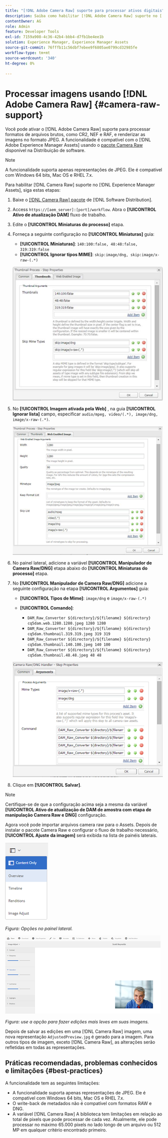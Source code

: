 ```yaml
---
title: "[!DNL Adobe Camera Raw] suporte para processar ativos digitais"
description: Saiba como habilitar [!DNL Adobe Camera Raw] suporte no [!DNL Adobe Experience Manager Assets]
contentOwner: AG
role: Admin
feature: Developer Tools
exl-id: 7159a908-4c36-42b4-bbb4-d7fb1be4ee1b
solution: Experience Manager, Experience Manager Assets
source-git-commit: 76fffb11c56dbf7ebee9f6805ae0799cd32985fe
workflow-type: tm+mt
source-wordcount: '340'
ht-degree: 0%

---
```


# Processar imagens usando [!DNL Adobe Camera Raw] {#camera-raw-support}

Você pode ativar o [!DNL Adobe Camera Raw] suporte para processar formatos de arquivos brutos, como CR2, NEF e RAF, e renderizar as imagens no formato JPEG. A funcionalidade é compatível com o [!DNL Adobe Experience Manager Assets] usando o [pacote Camera Raw](https://experience.adobe.com/#/downloads/content/software-distribution/en/aem.html?package=/content/software-distribution/en/details.html/content/dam/aem/public/adobe/packages/aem630/product/assets/aem-assets-cameraraw-pkg) disponível na Distribuição de software.

>[!NOTE]
>
>A funcionalidade suporta apenas representações de JPEG. Ele é compatível com Windows 64 bits, Mac OS e RHEL 7.x.

Para habilitar [!DNL Camera Raw] suporte no [!DNL Experience Manager Assets], siga estas etapas:

1. Baixe o [[!DNL Camera Raw] pacote](https://experience.adobe.com/#/downloads/content/software-distribution/en/aem.html?package=/content/software-distribution/en/details.html/content/dam/aem/public/adobe/packages/cq650/product/assets/aem-assets-cameraraw-pkg-1.4.8.zip) de [!DNL Software Distribution].
1. Access `https://[aem_server]:[port]/workflow`. Abra o **[!UICONTROL Ativo de atualização DAM]** fluxo de trabalho.
1. Edite o **[!UICONTROL Miniaturas do processo]** etapa.
1. Forneça a seguinte configuração no **[!UICONTROL Miniaturas]** guia:

   * **[!UICONTROL Miniaturas]**: `140:100:false, 48:48:false, 319:319:false`
   * **[!UICONTROL Ignorar tipos MIME]**: `skip:image/dng, skip:image/x-raw-(.*)`

   ![chlimage_1-128](assets/chlimage_1-334.png)

1. No **[!UICONTROL Imagem ativada pela Web]** , na guia **[!UICONTROL Ignorar lista]** campo, especificar `audio/mpeg, video/(.*), image/dng, image/x-raw-(.*)`.

   ![chlimage_1-129](assets/chlimage_1-335.png)

1. No painel lateral, adicione a variável **[!UICONTROL Manipulador de Camera Raw/DNG]** etapa abaixo do **[!UICONTROL Miniaturas do processo]** etapa.
1. No **[!UICONTROL Manipulador de Camera Raw/DNG]** adicione a seguinte configuração na etapa **[!UICONTROL Argumentos]** guia:

   * **[!UICONTROL Tipos de Mime]**: `image/dng` e `image/x-raw-(.*)`
   * **[!UICONTROL Comando]**:

      * `DAM_Raw_Converter ${directory}/${filename} ${directory} cq5dam.web.1280.1280.jpeg 1280 1280`
      * `DAM_Raw_Converter ${directory}/${filename} ${directory} cq5dam.thumbnail.319.319.jpeg 319 319`
      * `DAM_Raw_Converter ${directory}/${filename} ${directory} cq5dam.thumbnail.140.100.jpeg 140 100`
      * `DAM_Raw_Converter ${directory}/${filename} ${directory} cq5dam.thumbnail.48.48.jpeg 48 48`

   ![chlimage_1-130](assets/chlimage_1-336.png)

1. Clique em **[!UICONTROL Salvar]**.

>[!NOTE]
>
>Certifique-se de que a configuração acima seja a mesma da variável **[!UICONTROL Ativo de atualização de DAM de amostra com etapa de manipulação Camera Raw e DNG]** configuração.

Agora você pode importar arquivos camera raw para o Assets. Depois de instalar o pacote Camera Raw e configurar o fluxo de trabalho necessário, **[!UICONTROL Ajuste da imagem]** será exibida na lista de painéis laterais.

![chlimage_1-131](assets/chlimage_1-337.png)

*Figura: Opções no painel lateral.*

![chlimage_1-132](assets/chlimage_1-338.png)

*Figura: use a opção para fazer edições mais leves em suas imagens.*

Depois de salvar as edições em uma [!DNL Camera Raw] imagem, uma nova representação `AdjustedPreview.jpg` é gerado para a imagem. Para outros tipos de imagem, exceto [!DNL Camera Raw], as alterações serão refletidas em todas as representações.

## Práticas recomendadas, problemas conhecidos e limitações {#best-practices}

A funcionalidade tem as seguintes limitações:

* A funcionalidade suporta apenas representações de JPEG. Ele é compatível com Windows 64 bits, Mac OS e RHEL 7.x.
* O write-back de metadados não é compatível com formatos RAW e DNG.
* A variável [!DNL Camera Raw] A biblioteca tem limitações em relação ao total de pixels que pode processar de cada vez. Atualmente, ele pode processar no máximo 65.000 pixels no lado longo de um arquivo ou 512 MP em qualquer critério encontrado primeiro.
